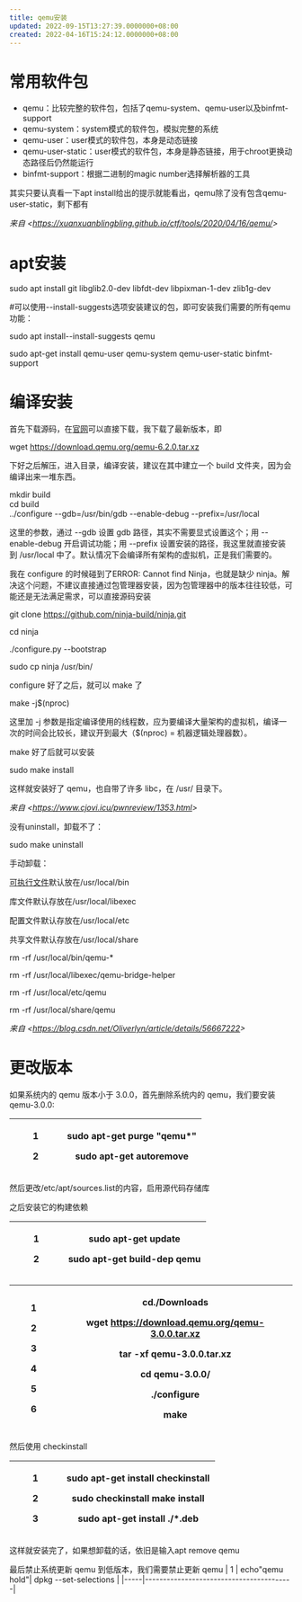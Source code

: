 ```yaml
---
title: qemu安装
updated: 2022-09-15T13:27:39.0000000+08:00
created: 2022-04-16T15:24:12.0000000+08:00
---
```


# 常用软件包

- qemu：比较完整的软件包，包括了qemu-system、qemu-user以及binfmt-support
- qemu-system：system模式的软件包，模拟完整的系统
- qemu-user：user模式的软件包，本身是动态链接
- qemu-user-static：user模式的软件包，本身是静态链接，用于chroot更换动态路径后仍然能运行
- binfmt-support：根据二进制的magic number选择解析器的工具

其实只要认真看一下apt install给出的提示就能看出，qemu除了没有包含qemu-user-static，剩下都有

*来自 \<<https://xuanxuanblingbling.github.io/ctf/tools/2020/04/16/qemu/>\>*
# 
# apt安装
sudo apt install git libglib2.0-dev libfdt-dev libpixman-1-dev zlib1g-dev

\#可以使用--install-suggests选项安装建议的包，即可安装我们需要的所有qemu功能：

sudo apt install--install-suggests qemu

sudo apt-get install qemu-user qemu-system qemu-user-static binfmt-support

# 编译安装
首先下载源码，在[官网](https://www.qemu.org/)可以直接下载，我下载了最新版本，即

wget <https://download.qemu.org/qemu-6.2.0.tar.xz>

下好之后解压，进入目录，编译安装，建议在其中建立一个 build 文件夹，因为会编译出来一堆东西。

mkdir build  
cd build  
../configure --gdb=/usr/bin/gdb --enable-debug --prefix=/usr/local

这里的参数，通过 --gdb 设置 gdb 路径，其实不需要显式设置这个；用 --enable-debug 开启调试功能；用 --prefix 设置安装的路径，我这里就直接安装到 /usr/local 中了。默认情况下会编译所有架构的虚拟机，正是我们需要的。

我在 configure 的时候碰到了ERROR: Cannot find Ninja，也就是缺少 ninja。解决这个问题，不建议直接通过包管理器安装，因为包管理器中的版本往往较低，可能还是无法满足需求，可以直接源码安装

git clone <https://github.com/ninja-build/ninja.git>

cd ninja

./configure.py --bootstrap

sudo cp ninja /usr/bin/

configure 好了之后，就可以 make 了

make -j\$(nproc)

这里加 -j 参数是指定编译使用的线程数，应为要编译大量架构的虚拟机，编译一次的时间会比较长，建议开到最大（\$(nproc) = 机器逻辑处理器数）。

make 好了后就可以安装

sudo make install

这样就安装好了 qemu，也自带了许多 libc，在 /usr/ 目录下。

*来自 \<<https://www.cjovi.icu/pwnreview/1353.html>\>*

没有uninstall，卸载不了：

sudo make uninstall

手动卸载：

[可执行文件](https://so.csdn.net/so/search?q=%E5%8F%AF%E6%89%A7%E8%A1%8C%E6%96%87%E4%BB%B6&spm=1001.2101.3001.7020)默认放在/usr/local/bin

库文件默认存放在/usr/local/libexec

配置文件默认存放在/usr/local/etc

共享文件默认存放在/usr/local/share

rm -rf /usr/local/bin/qemu-\*

rm -rf /usr/local/libexec/qemu-bridge-helper

rm -rf /usr/local/etc/qemu

rm -rf /usr/local/share/qemu

*来自 \<<https://blog.csdn.net/Oliverlyn/article/details/56667222>\>*

# 更改版本
如果系统内的 qemu 版本小于 3.0.0，首先删除系统内的 qemu，我们要安装 qemu-3.0.0:
<table>
<colgroup>
<col style="width: 27%" />
<col style="width: 72%" />
</colgroup>
<thead>
<tr class="header">
<th><p>1</p>
<p>2</p></th>
<th><p>sudo apt-get purge "qemu*"</p>
<p>sudo apt-get autoremove</p></th>
</tr>
</thead>
<tbody>
</tbody>
</table>
然后更改/etc/apt/sources.list的内容，启用源代码存储库

之后安装它的构建依赖
<table>
<colgroup>
<col style="width: 27%" />
<col style="width: 72%" />
</colgroup>
<thead>
<tr class="header">
<th><p>1</p>
<p>2</p></th>
<th><p>sudo apt-get update</p>
<p>sudo apt-get build-dep qemu</p></th>
</tr>
</thead>
<tbody>
</tbody>
</table>

<table>
<colgroup>
<col style="width: 17%" />
<col style="width: 82%" />
</colgroup>
<thead>
<tr class="header">
<th><p>1</p>
<p>2</p>
<p>3</p>
<p>4</p>
<p>5</p>
<p>6</p></th>
<th><p>cd./Downloads</p>
<p>wget <a href="https://download.qemu.org/qemu-3.0.0.tar.xz">https://download.qemu.org/qemu-3.0.0.tar.xz</a></p>
<p>tar -xf qemu-3.0.0.tar.xz</p>
<p>cd qemu-3.0.0/</p>
<p>./configure</p>
<p>make</p></th>
</tr>
</thead>
<tbody>
</tbody>
</table>
然后使用 checkinstall
<table>
<colgroup>
<col style="width: 25%" />
<col style="width: 74%" />
</colgroup>
<thead>
<tr class="header">
<th><p>1</p>
<p>2</p>
<p>3</p></th>
<th><p>sudo apt-get install checkinstall</p>
<p>sudo checkinstall make install</p>
<p>sudo apt-get install ./*.deb</p></th>
</tr>
</thead>
<tbody>
</tbody>
</table>
这样就安装完了，如果想卸载的话，依旧是输入apt remove qemu

最后禁止系统更新 qemu 到低版本，我们需要禁止更新 qemu
| 1   | echo"qemu hold"\| dpkg --set-selections |
|-----|-----------------------------------------|

